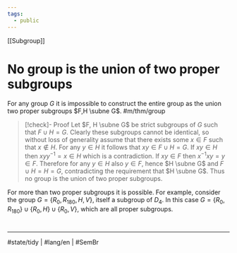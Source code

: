 ```yaml
---
tags:
  - public
---
```

[[Subgroup]]
# No group is the union of two proper subgroups

For any group $G$ it is impossible to construct the entire group as the union two proper subgroups $F,H \subne G$. #m/thm/group 

> [!check]- Proof
> Let $F, H \subne G$ be strict subgroups of $G$
> such that $F \cup H = G$.
> Clearly these subgroups cannot be identical,
> so without loss of generality assume that there exists some $x \in F$ such that $x \notin H$.
> For any $y \in H$ it follows that $xy \in F \cup H = G$.
> If $xy \in H$ then $xyy^{-1} = x \in H$ which is a contradiction.
> If $xy \in F$ then $x^{-1} xy = y \in F$.
> Therefore for any $y \in H$ also $y \in F$,
> hence $H \subne G$ and $F \cup H = H = G$,
> contradicting the requirement that $H \subne G$.
> Thus no group is the union of two proper subgroups. <span class="QED"/>

For more than two proper subgroups it is possible.
For example, consider the group $G = \{ R_{0}, R_{180}, H, V \}$, itself a subgroup of $D_{4}$.
In this case $G = \{ R_{0}, R_{180} \} \cup \{ R_{0}, H \} \cup \{ R_{0}, V \}$, which are all proper subgroups.

#
---
#state/tidy | #lang/en | #SemBr 

